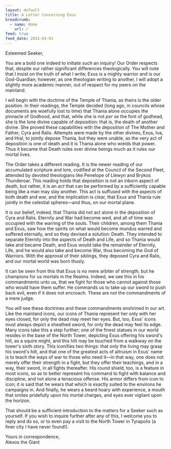 ```yaml
---
layout: default
title: A Letter Concerning Exus
breadcrumb:
  - name: Home
    url: /
feed: true
feed_date: 2015-01-01
---
```

Esteemed Seeker,

You are a bold one indeed to initiate such an inquiry!  Our Order respects that, despite our rather significant differences theologically.  You will note that I insist on the truth of what I write; Exus is a mighty warrior and is our God-Guardian; however, as one theologian writing to another, I will adopt a slightly more academic manner, out of respect for my peers on the mainland.

I will begin with the doctrine of the Temple of Thania, as theirs is the older position.  In their readings, the Temple decided (long ago, in councils whose documents are woefully lost to time) that Thania alone occupies the pinnacle of Godhood, and that, while she is not *per se* the font of godhead, she is the lone divine capable of *deposition*: that is, the death of another divine.  She proved these capabilities with the deposition of The Mother and Father, Cyra and Ralis.  Attempts were made by the other divines, Exus, Iva, and Hral, to jointly depose Thania, but they were unable, as the very act of deposition is one of death and it is Thania alone who wields that power.  Thus it became that Death rules over divine beings much as it rules our mortal lives.

The Order takes a different reading.  It is the newer reading of our accumulated scripture and lore, codified at the Council of the Second Fleet, attended by devoted theologians like Penelope of Llewyn and Brykos Thunderoar.  This reading holds that deposition is not an inborn aspect of death, but rather, it is an *act* that can be performed by a sufficiently capable being like a man may slay another.  This act is suffused with the aspects of both death and war, and the implication is clear, that Exus and Thania rule jointly in the celestial spheres—and thus, on our mortal plane.

It is our belief, indeed, that Thania did not act alone in the deposition of Cyra and Ralis.  Eternity and War had become wed, and all of time was occupied with the warring of the souls.  Their children, among them Thania and Exus, saw how the spirits on what would become mundus warred and suffered eternally, and so they devised a solution: Death.  They intended to separate Eternity into the aspects of Death and Life, and so Thania would take and became Death, and Exus would take the remainder of Eternity, Life, and he would also take and become War, thus becoming the God of Warriors.  With the approval of their siblings, they deposed Cyra and Ralis, and our mortal world was born thusly.

It can be seen from this that Exus is no mere arbiter of strength, but he champions for us mortals in the Realms.  Indeed, we see this in his commandments unto us, that we fight for those who cannot against those who would have them suffer.  He commands us to take up our sword to push back evil, even if it does not encroach.  These are not the commandments of a mere judge.

You will see these doctrines and these commandments enshrined in our art.  Like the mainland icons, our icons of Thania represent her only with her eyes closed, for only the dead may meet her eyes.  But, too, Exus' icons must always depict a sheathed sword, for only the dead may feel its edge.  Many icons take this a step further; one of the finest statues in our world resides in the base of the North Tower, depicting Exus offering his sword's hilt, as a squire might, and this hilt may be touched from a walkway on the tower's sixth story.  This iconifies two things: that only the living may grasp his sword's hilt, and that one of the greatest acts of altruism in Exus' name is to teach the ways of war to those who need it—in that way, one does not merely offer their strength in a fight, but they offer their teachings, and in a way, their sword, in all fights thereafter.  His round shield, too, is a feature in most icons, so as to better represent his command to fight with balance and discipline, and not alone a tenacious offense.  His armor differs from icon to icon; it is said that he wears that which is exactly suited to the environs he campaigns in.  And finally, he wears a beard hoary with experience, a mouth that smiles pridefully upon his mortal charges, and eyes ever vigilant upon the horizon.

That should be a sufficient introduction to the matters for a Seeker such as yourself.  If you wish to inquire further after any of this, I welcome you to reply and do so, or to even pay a visit to the North Tower in Tyrapolis (a finer city I have never found!).

Yours in correspondence,  
Alexos the Giant
